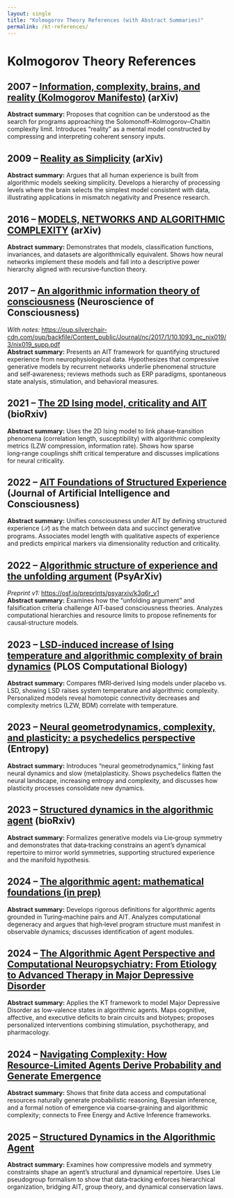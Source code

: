 ```yaml
---
layout: single
title: "Kolmogorov Theory References (with Abstract Summaries)"
permalink: /kt-references/
---
```


# Kolmogorov Theory References

## 2007 – [Information, complexity, brains, and reality (Kolmogorov Manifesto)](https://arxiv.org/abs/0704.1147) (arXiv)  
**Abstract summary:** Proposes that cognition can be understood as the search for programs approaching the Solomonoff–Kolmogorov–Chaitin complexity limit.  Introduces “reality” as a mental model constructed by compressing and interpreting coherent sensory inputs.

## 2009 – [Reality as Simplicity](https://arxiv.org/abs/0903.1193) (arXiv)  
**Abstract summary:** Argues that all human experience is built from algorithmic models seeking simplicity.  Develops a hierarchy of processing levels where the brain selects the simplest model consistent with data, illustrating applications in mismatch negativity and Presence research.

## 2016 – [MODELS, NETWORKS AND ALGORITHMIC COMPLEXITY](https://arxiv.org/abs/1612.05627) (arXiv)  
**Abstract summary:** Demonstrates that models, classification functions, invariances, and datasets are algorithmically equivalent.  Shows how neural networks implement these models and fall into a descriptive power hierarchy aligned with recursive‑function theory.

## 2017 – [An algorithmic information theory of consciousness](https://academic.oup.com/nc/article/2017/1/nix019/4470874) (Neuroscience of Consciousness)  
_With notes:_ https://oup.silverchair-cdn.com/oup/backfile/Content_public/Journal/nc/2017/1/10.1093_nc_nix019/3/nix019_supp.pdf  
**Abstract summary:** Presents an AIT framework for quantifying structured experience from neurophysiological data.  Hypothesizes that compressive generative models by recurrent networks underlie phenomenal structure and self‑awareness; reviews methods such as ERP paradigms, spontaneous state analysis, stimulation, and behavioral measures.

## 2021 – [The 2D Ising model, criticality and AIT](https://www.biorxiv.org/content/10.1101/2021.10.21.465265v1) (bioRxiv)  
**Abstract summary:** Uses the 2D Ising model to link phase‑transition phenomena (correlation length, susceptibility) with algorithmic complexity metrics (LZW compression, information rate).  Shows how sparse long‑range couplings shift critical temperature and discusses implications for neural criticality.

## 2022 – [AIT Foundations of Structured Experience](https://www.worldscientific.com/doi/10.1142/S2705078522500047) (Journal of Artificial Intelligence and Consciousness)  
**Abstract summary:** Unifies consciousness under AIT by defining structured experience (*𝒮*) as the match between data and succinct generative programs.  Associates model length with qualitative aspects of experience and predicts empirical markers via dimensionality reduction and criticality.

## 2022 – [Algorithmic structure of experience and the unfolding argument](https://osf.io/preprints/psyarxiv/7nbsw) (PsyArXiv)  
_Preprint v1:_ https://osf.io/preprints/psyarxiv/k3q6r_v1  
**Abstract summary:** Examines how the “unfolding argument” and falsification criteria challenge AIT‑based consciousness theories.  Analyzes computational hierarchies and resource limits to propose refinements for causal‑structure models.

## 2023 – [LSD‑induced increase of Ising temperature and algorithmic complexity of brain dynamics](https://journals.plos.org/ploscompbiol/article?id=10.1371/journal.pcbi.1010811) (PLOS Computational Biology)  
**Abstract summary:** Compares fMRI‑derived Ising models under placebo vs. LSD, showing LSD raises system temperature and algorithmic complexity.  Personalized models reveal homotopic connectivity decreases and complexity metrics (LZW, BDM) correlate with temperature.

## 2023 – [Neural geometrodynamics, complexity, and plasticity: a psychedelics perspective](https://www.mdpi.com/1099-4300/26/1/90) (Entropy)  
**Abstract summary:** Introduces “neural geometrodynamics,” linking fast neural dynamics and slow (meta)plasticity.  Shows psychedelics flatten the neural landscape, increasing entropy and complexity, and discusses how plasticity processes consolidate new dynamics.

## 2023 – [Structured dynamics in the algorithmic agent](https://www.biorxiv.org/content/10.1101/2023.12.12.571311v1) (bioRxiv)  
**Abstract summary:** Formalizes generative models via Lie‑group symmetry and demonstrates that data‑tracking constrains an agent’s dynamical repertoire to mirror world symmetries, supporting structured experience and the manifold hypothesis.

## 2024 – [The algorithmic agent: mathematical foundations (in prep)](https://www.overleaf.com/project/64e8ec470bc7c8920a8f36bf)  
**Abstract summary:** Develops rigorous definitions for algorithmic agents grounded in Turing‑machine pairs and AIT.  Analyzes computational degeneracy and argues that high‑level program structure must manifest in observable dynamics; discusses identification of agent modules.

## 2024 – [The Algorithmic Agent Perspective and Computational Neuropsychiatry: From Etiology to Advanced Therapy in Major Depressive Disorder](https://www.mdpi.com/1099-4300/26/11/953)  
**Abstract summary:** Applies the KT framework to model Major Depressive Disorder as low‑valence states in algorithmic agents.  Maps cognitive, affective, and executive deficits to brain circuits and biotypes; proposes personalized interventions combining stimulation, psychotherapy, and pharmacology.

## 2024 – [Navigating Complexity: How Resource‑Limited Agents Derive Probability and Generate Emergence](https://osf.io/3xy5d/)  
**Abstract summary:** Shows that finite data access and computational resources naturally generate probabilistic reasoning, Bayesian inference, and a formal notion of emergence via coarse‑graining and algorithmic complexity; connects to Free Energy and Active Inference frameworks.

## 2025 – [Structured Dynamics in the Algorithmic Agent](https://www.mdpi.com/1099-4300/27/1/90)  
**Abstract summary:** Examines how compressive models and symmetry constraints shape an agent’s structural and dynamical repertoire.  Uses Lie pseudogroup formalism to show that data‑tracking enforces hierarchical organization, bridging AIT, group theory, and dynamical conservation laws.
